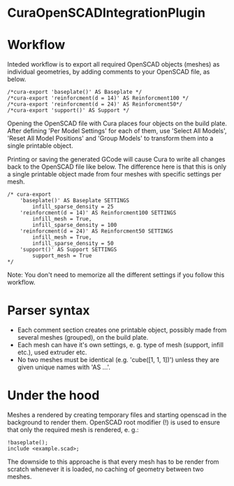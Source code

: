 # CuraOpenSCADIntegrationPlugin



# Workflow

Inteded workflow is to export all required OpenSCAD objects (meshes) as individual geometries, by adding comments to your OpenSCAD file, as below.

```
/*cura-export 'baseplate()' AS Baseplate */
/*cura-export 'reinforcment(d = 14)' AS Reinforcment100 */
/*cura-export 'reinforcment(d = 24)' AS Reinforcment50*/
/*cura-export 'support()' AS Support */
```

Opening the OpenSCAD file with Cura places four objects on the build plate. After defining 'Per Model Settings' for each of them, use 'Select All Models', 'Reset All Model Positions' and 'Group Models' to transform them into a single printable object.

Printing or saving the generated GCode will cause Cura to write all changes back to the OpenSCAD file like below. The difference here is that this is only a single printable object made from four meshes with specific settings per mesh.

```
/* cura-export
    'baseplate()' AS Baseplate SETTINGS
        infill_sparse_density = 25
    'reinforcment(d = 14)' AS Reinforcment100 SETTINGS
        infill_mesh = True,
        infill_sparse_density = 100
    'reinforcment(d = 24)' AS Reinforcment50 SETTINGS
        infill_mesh = True,
        infill_sparse_density = 50
    'support()' AS Support SETTINGS
        support_mesh = True
*/
```

Note: You don't need to memorize all the different settings if you follow this workflow.

# Parser syntax

* Each comment section creates one printable object, possibly made from several meshes (grouped), on the build plate.
* Each mesh can have it's own settings, e. g. type of mesh (support, infill etc.), used extruder etc.
* No two meshes must be identical (e.g. 'cube([1, 1, 1])') unless they are given unique names with 'AS ...'.

# Under the hood

Meshes a rendered by creating temporary files and starting openscad in the background to render them. OpenSCAD root modifier (!) is used to ensure that only the required mesh is rendered, e. g.:

```
!baseplate();
include <example.scad>;
```

The downside to this approache is that every mesh has to be render from scratch whenever it is loaded, no caching of geometry between two meshes.
